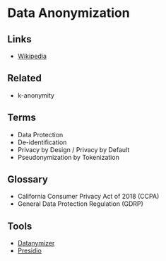 # Data Anonymization

<!--
https://www.youtube.com/watch?v=8hQQb_W27bs
https://www.youtube.com/watch?v=mNpteN-i0Jo
-->

## Links

- [Wikipedia](https://en.wikipedia.org/wiki/Data_anonymization)

## Related

- k-anonymity

## Terms

- Data Protection
- De-identification
- Privacy by Design / Privacy by Default
- Pseudonymization by Tokenization

## Glossary

- California Consumer Privacy Act of 2018 (CCPA)
- General Data Protection Regulation (GDRP)

<!--
https://piiano.com/blog/practical-pseudonymization-by-tokenization/
-->

## Tools

- [Datanymizer](/datanymizer.md)
- [Presidio](https://github.com/microsoft/presidio)

<!--
https://github.com/arx-deidentifier/arx
https://github.com/securitybunker/databunker
-->
